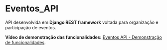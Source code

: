 # Eventos_API

API desenvolvida em **Django REST framework** voltada para organização e participação de eventos.

**Vídeo de demonstração das funcionalidades:** [Eventos API - Demonstração de funcionalidades](https://www.youtube.com/watch?v=uorMQ2r2MoE).
